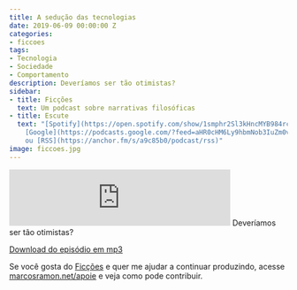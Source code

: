 ```yaml
---
title: A sedução das tecnologias
date: 2019-06-09 00:00:00 Z
categories:
- ficcoes
tags:
- Tecnologia
- Sociedade
- Comportamento
description: Deveríamos ser tão otimistas?
sidebar:
- title: Ficções
  text: Um podcast sobre narrativas filosóficas
- title: Escute
  text: "[Spotify](https://open.spotify.com/show/1smphr2Sl3kHncMYB984rc?si=Ds7GV4oNQnGxsm-bxYvasA),
    [Google](https://podcasts.google.com/?feed=aHR0cHM6Ly9hbmNob3IuZm0vcy9hOWM4NWIwL3BvZGNhc3QvcnNz)
    ou [RSS](https://anchor.fm/s/a9c85b0/podcast/rss)"
image: ficcoes.jpg
---
```


<iframe src="https://anchor.fm/podcastficcoes/embed/episodes/A-seduo-das-tecnologias-e49qjs" height="102px" width="400px" frameborder="0" scrolling="no"></iframe>
Deveríamos ser tão otimistas?

[Download do episódio em mp3](https://s3-us-west-2.amazonaws.com/anchor-audio-bank/production/2019-5-9/16700920-44100-2-d4715edac82d6.mp3)
 
Se você gosta do [Ficções](https://marcosramon.net/ficcoes/) e quer me ajudar a continuar produzindo, acesse [marcosramon.net/apoie](https://marcosramon.net/apoie/) e veja como pode contribuir.
